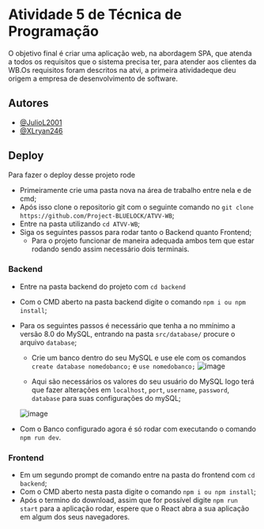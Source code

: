 
# Atividade 5 de Técnica de Programação


O objetivo final é criar uma aplicação web, na abordagem SPA, que atenda a todos os requisitos que o sistema precisa  ter,  para  atender  aos  clientes  da  WB.Os  requisitos  foram  descritos  na  atvi, a  primeira  atividadeque deu origem a empresa de desenvolvimento de software.

## Autores

- [@JulioL2001](https://www.github.com/JulioL2001)
- [@XLryan246](https://www.github.com/XLryan246)




## Deploy

Para fazer o deploy desse projeto rode

- Primeiramente crie uma pasta nova na área de trabalho entre nela e de cmd;
- Após isso clone o repositorio git com o seguinte comando no `git clone https://github.com/Project-BLUELOCK/ATVV-WB`;
- Entre na pasta utilizando `cd ATVV-WB`;
- Siga os seguintes passos para rodar tanto o Backend quanto Frontend;
  -  Para o projeto funcionar de maneira adequada ambos tem que estar rodando sendo assim necessário dois terminais. 

### Backend
- Entre na pasta backend do projeto com `cd backend`
- Com o CMD aberto na pasta backend digite o comando `npm i ou npm install`;
- Para os seguintes passos é necessário que tenha a no mmínimo a versão 8.0 do MySQL, entrando na pasta `src/database/` procure o arquivo `database`;
    - Crie um banco dentro do seu MySQL e use ele com os comandos `create database nomedobanco;` e `use nomedobanco;`
    ![image](https://user-images.githubusercontent.com/101107794/205471017-0c807068-c1aa-4a8e-b32e-4a8238ca1f58.png)

    
    
    - Aqui são necessários os valores do seu usuário do MySQL logo terá que fazer alterações em `localhost`, `port`, `username`, `password`, `database` para suas configurações do mySQL;
    
    ![image](https://user-images.githubusercontent.com/101107794/205470904-99f264dc-11a1-4e08-a7b3-2c018ecb7bd5.png)

- Com o Banco configurado agora é só rodar com executando o comando `npm run dev`.


### Frontend
- Em um segundo prompt de comando entre na pasta do frontend com `cd backend`;
- Com o CMD aberto nesta pasta digite o comando `npm i ou npm install`;
- Após o termino do download, assim que for possível digite `npm run start` para a aplicação rodar, espere que o React abra a sua aplicação em algum dos seus navegadores.
